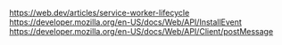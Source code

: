 

https://web.dev/articles/service-worker-lifecycle
https://developer.mozilla.org/en-US/docs/Web/API/InstallEvent
https://developer.mozilla.org/en-US/docs/Web/API/Client/postMessage
